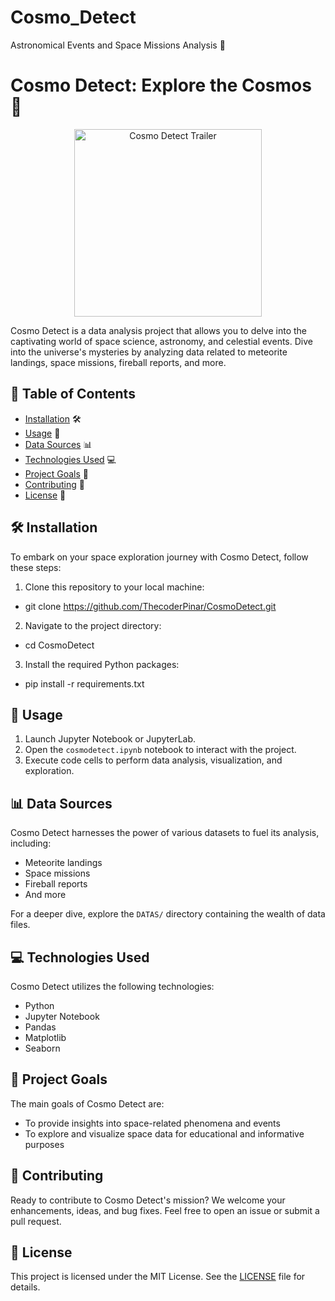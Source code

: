 # Cosmo_Detect
Astronomical Events and Space Missions Analysis 🚀


# Cosmo Detect: Explore the Cosmos 🌌

<p align="center">
  <img src="cosmo_detect_logo.png" alt="Cosmo Detect Trailer" width="300">
</p>

Cosmo Detect is a data analysis project that allows you to delve into the captivating world of space science, astronomy, and celestial events. Dive into the universe's mysteries by analyzing data related to meteorite landings, space missions, fireball reports, and more.

## 🚀 Table of Contents

- [Installation](#installation) 🛠️
- [Usage](#usage) 🚀
- [Data Sources](#data-sources) 📊
- [Technologies Used](#technologies-used) 💻
- [Project Goals](#project-goals) 🎯
- [Contributing](#contributing) 🤝
- [License](#license) 📜

## 🛠️ Installation

To embark on your space exploration journey with Cosmo Detect, follow these steps:

1. Clone this repository to your local machine:

- git clone https://github.com/ThecoderPinar/CosmoDetect.git

2. Navigate to the project directory:

- cd CosmoDetect

3. Install the required Python packages:

- pip install -r requirements.txt



## 🚀 Usage

1. Launch Jupyter Notebook or JupyterLab.
2. Open the `cosmodetect.ipynb` notebook to interact with the project.
3. Execute code cells to perform data analysis, visualization, and exploration.

## 📊 Data Sources

Cosmo Detect harnesses the power of various datasets to fuel its analysis, including:

- Meteorite landings
- Space missions
- Fireball reports
- And more

For a deeper dive, explore the `DATAS/` directory containing the wealth of data files.

## 💻 Technologies Used

Cosmo Detect utilizes the following technologies:

- Python
- Jupyter Notebook
- Pandas
- Matplotlib
- Seaborn

## 🎯 Project Goals

The main goals of Cosmo Detect are:

- To provide insights into space-related phenomena and events
- To explore and visualize space data for educational and informative purposes

## 🤝 Contributing

Ready to contribute to Cosmo Detect's mission? We welcome your enhancements, ideas, and bug fixes. Feel free to open an issue or submit a pull request.

## 📜 License

This project is licensed under the MIT License. See the [LICENSE](LICENSE) file for details.


